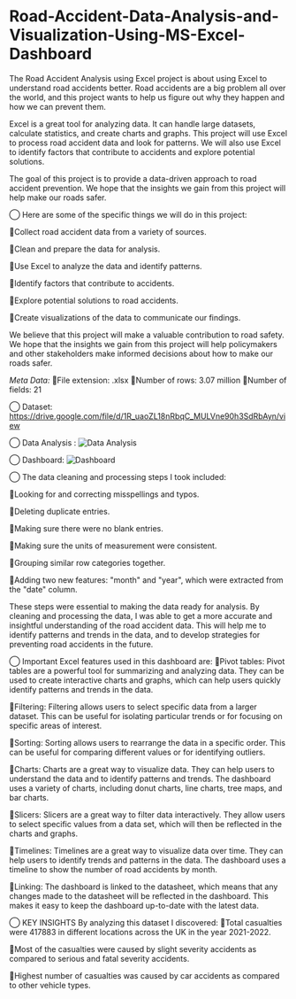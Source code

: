 # Road-Accident-Data-Analysis-and-Visualization-Using-MS-Excel-Dashboard
The Road Accident Analysis using Excel project is about using Excel to understand road accidents better. Road accidents are a big problem all over the world, and this project wants to help us figure out why they happen and how we can prevent them.

Excel is a great tool for analyzing data. It can handle large datasets, calculate statistics, and create charts and graphs. This project will use Excel to process road accident data and look for patterns. We will also use Excel to identify factors that contribute to accidents and explore potential solutions.

The goal of this project is to provide a data-driven approach to road accident prevention. We hope that the insights we gain from this project will help make our roads safer.

◯ Here are some of the specific things we will do in this project:

🔘Collect road accident data from a variety of sources.

🔘Clean and prepare the data for analysis.

🔘Use Excel to analyze the data and identify patterns.

🔘Identify factors that contribute to accidents.

🔘Explore potential solutions to road accidents.

🔘Create visualizations of the data to communicate our findings.

We believe that this project will make a valuable contribution to road safety. We hope that the insights we gain from this project will help policymakers and other stakeholders make informed decisions about how to make our roads safer.


*Meta Data:*
🔘File extension: .xlsx
🔘Number of rows: 3.07 million
🔘Number of fields: 21

◯ Dataset: https://drive.google.com/file/d/1R_uaoZL18nRbqC_MULVne90h3SdRbAyn/view

◯ Data Analysis : 
![Data Analysis ](https://github.com/abhishekmane6122/Road-Accident-Data-Analysis-and-Visualization-Using-MS-Excel-Dashboard-/assets/113165693/a2659682-ecdc-4fb2-b616-26ab0b2096f6)

◯ Dashboard:
![Dashboard ](https://github.com/abhishekmane6122/Road-Accident-Data-Analysis-and-Visualization-Using-MS-Excel-Dashboard-/assets/113165693/7dddec3c-54a8-4a2e-9ba2-22938342f7da)






◯ The data cleaning and processing steps I took included:

🔘Looking for and correcting misspellings and typos.

🔘Deleting duplicate entries.

🔘Making sure there were no blank entries.

🔘Making sure the units of measurement were consistent.

🔘Grouping similar row categories together.

🔘Adding two new features: "month" and "year", which were extracted from the "date" column.

These steps were essential to making the data ready for analysis. By cleaning and processing the data, I was able to get a more accurate and insightful understanding of the road accident data. This will help me to identify patterns and trends in the data, and to develop strategies for preventing road accidents in the future.


◯ Important Excel features used in this dashboard are: 
🔘Pivot tables: Pivot tables are a powerful tool for summarizing and analyzing data. They can be used to create interactive charts and graphs, which can help users quickly identify patterns and trends in the data.

🔘Filtering: Filtering allows users to select specific data from a larger dataset. This can be useful for isolating particular trends or for focusing on specific areas of interest.

🔘Sorting: Sorting allows users to rearrange the data in a specific order. This can be useful for comparing different values or for identifying outliers.

🔘Charts: Charts are a great way to visualize data. They can help users to understand the data and to identify patterns and trends. The dashboard uses a variety of charts, including donut charts, line charts, tree maps, and bar charts.

🔘Slicers: Slicers are a great way to filter data interactively. They allow users to select specific values from a data set, which will then be reflected in the charts and graphs.

🔘Timelines: Timelines are a great way to visualize data over time. They can help users to identify trends and patterns in the data. The dashboard uses a timeline to show the number of road accidents by month.

🔘Linking: The dashboard is linked to the datasheet, which means that any changes made to the datasheet will be reflected in the dashboard. This makes it easy to keep the dashboard up-to-date with the latest data.


◯ KEY INSIGHTS
By analyzing this dataset I discovered:
🔘Total casualties were 417883 in different locations across the UK in the year 2021-2022.

🔘Most of the casualties were caused by slight severity accidents as compared to serious and fatal severity accidents.

🔘Highest number of casualties was caused by car accidents as compared to other vehicle types.
